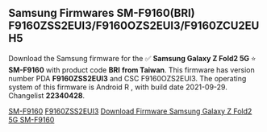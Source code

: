 <h2>Samsung Firmwares SM-F9160(BRI) F9160ZSS2EUI3/F9160OZS2EUI3/F9160ZCU2EUH5</h2>
Download the Samsung firmware for the ✅ <strong>Samsung Galaxy Z Fold2 5G </strong> ⭐ <strong>SM-F9160</strong> with product code <strong>BRI</strong> <strong> from Taiwan</strong>. This firmware has version number PDA <strong>F9160ZSS2EUI3</strong> and CSC F9160OZS2EUI3. The operating system of this firmware is Android R , with build date 2021-09-29. Changelist <strong>22340428</strong>.


[SM-F9160](https://samfirm.shop/samsung/model/SM-F9160)
[F9160ZSS2EUI3](https://samfirm.shop/samsung/pda/F9160ZSS2EUI3)
[Download Firmware Samsung Galaxy Z Fold2 5G SM-F9160](https://samfirm.shop/samsung/firmware/460809)
